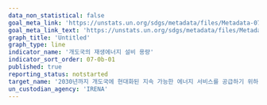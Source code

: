 ```yaml
---
data_non_statistical: false
goal_meta_link: 'https://unstats.un.org/sdgs/metadata/files/Metadata-07-0b-01.pdf'
goal_meta_link_text: 'https://unstats.un.org/sdgs/metadata/files/Metadata-07-0b-01.pdf'
graph_title: 'Untitled'
graph_type: line
indicator_name: '개도국의 재생에너지 설비 용량'
indicator_sort_order: 07-0b-01
published: true
reporting_status: notstarted
target_name: '2030년까지 개도국에 현대화된 지속 가능한 에너지 서비스를 공급하기 위하여 에너지 기반 시설 확장 및 기술 업그레이드'
un_custodian_agency: 'IRENA'
---
```

